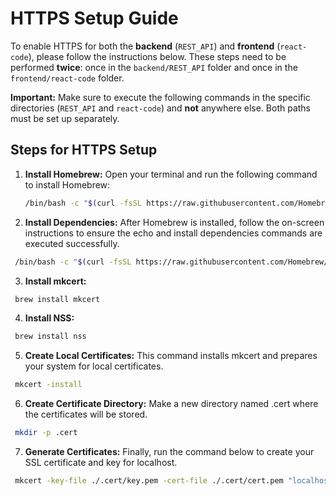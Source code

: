 # HTTPS Setup Guide

To enable HTTPS for both the **backend** (`REST_API`) and **frontend** (`react-code`), please follow the instructions below. These steps need to be performed **twice**: once in the `backend/REST_API` folder and once in the `frontend/react-code` folder.

**Important:** Make sure to execute the following commands in the specific directories (`REST_API` and `react-code`) and **not** anywhere else. Both paths must be set up separately.

## Steps for HTTPS Setup

1. **Install Homebrew:**  Open your terminal and run the following command to install Homebrew:

   ```bash
   /bin/bash -c "$(curl -fsSL https://raw.githubusercontent.com/Homebrew/install/HEAD/install.sh)"
   ```

2. **Install Dependencies:** After Homebrew is installed, follow the on-screen instructions to ensure the echo and install dependencies commands are executed successfully.
  ```bash
   /bin/bash -c "$(curl -fsSL https://raw.githubusercontent.com/Homebrew/install/HEAD/install.sh)"
   ```
3. **Install mkcert:**
  ```bash
   brew install mkcert
   ```
4. **Install NSS:**
  ```bash
   brew install nss
   ```
5. **Create Local Certificates:** This command installs mkcert and prepares your system for local certificates.
  ```bash
   mkcert -install
   ```
6. **Create Certificate Directory:** Make a new directory named .cert where the certificates will be stored.
  ```bash
   mkdir -p .cert
   ```
7. **Generate Certificates:** Finally, run the command below to create your SSL certificate and key for localhost.
  ```bash
   mkcert -key-file ./.cert/key.pem -cert-file ./.cert/cert.pem "localhost"
   ```
